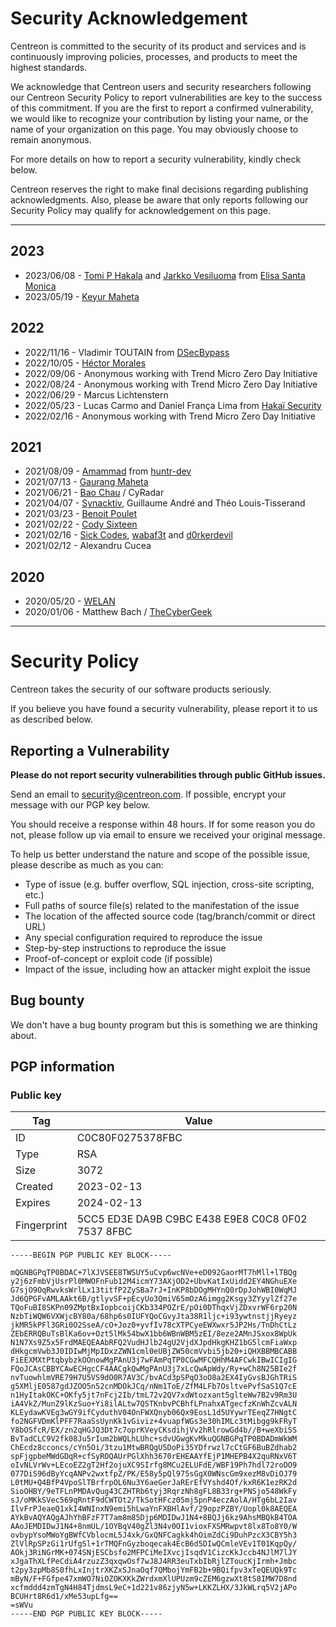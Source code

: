 # Security Acknowledgement

Centreon is committed to the security of its product and services and is continuously improving policies, processes, and products to meet the highest standards.

We acknowledge that Centreon users and security researchers following our Centreon Security Policy to report vulnerabilities are key to the success of this commitment.
If you are the first to report a confirmed vulnerability, we would like to recognize your contribution by listing your name, or the name of your organization on this page.
You may obviously choose to remain anonymous.

For more details on how to report a security vulnerability, kindly check below.

Centreon reserves the right to make final decisions regarding publishing acknowledgments. Also, please be aware that only reports following our Security Policy may qualify for acknowledgement on this page.

---
## 2023
* 2023/06/08 - [Tomi P Hakala](mailto:tomi.p.hakala@elisa.fi) and [Jarkko Vesiluoma](mailto:jarkko.vesiluoma@elisa.fi) from [Elisa Santa Monica](https://www.elisasantamonica.fi)
* 2023/05/19 - [Keyur Maheta](mailto:nthanvs@gmail.com)

## 2022

* 2022/11/16 - Vladimir TOUTAIN from [DSecBypass](https://www.dsecbypass.com)
* 2022/10/05 - [Héctor Morales](mailto:hmorales@centreon.com)
* 2022/09/06 - Anonymous working with Trend Micro Zero Day Initiative
* 2022/08/24 - Anonymous working with Trend Micro Zero Day Initiative
* 2022/06/29 - Marcus Lichtenstern
* 2022/05/23 - Lucas Carmo and Daniel França Lima from [Hakaï Security](https://www.hakaioffensivesecurity.com/)
* 2022/02/16 - Anonymous working with Trend Micro Zero Day Initiative

## 2021

* 2021/08/09 - [Amammad](https://huntr.dev/users/amammad) from [huntr-dev](https://huntr.dev/)
* 2021/07/13 - [Gaurang Maheta](https://www.linkedin.com/in/gaurang883)
* 2021/06/21 - [Bao Chau](https://www.linkedin.com/in/nhubaochau/) / CyRadar
* 2021/04/07 - [Synacktiv](https://www.synacktiv.com/), Guillaume André and Théo Louis-Tisserand
* 2021/03/23 - [Benoit Poulet](https://twitter.com/poulet_benoit)
* 2021/02/22 - [Cody Sixteen](https://twitter.com/CodySixteen)
* 2021/02/16 - [Sick Codes](https://twitter.com/sickcodes), [wabaf3t](https://twitter.com/wabafet1) and [d0rkerdevil](https://twitter.com/d0rkerdevil)
* 2021/02/12 - Alexandru Cucea

## 2020

* 2020/05/20 - [WELAN](https://welan.fr/)
* 2020/01/06 - Matthew Bach / [TheCyberGeek](https://thecybergeek.co.uk/)

---

# Security Policy

Centreon takes the security of our software products seriously.

If you believe you have found a security vulnerability, please report it to us as described below.

## Reporting a Vulnerability

**Please do not report security vulnerabilities through public GitHub issues.**

Send an email to security@centreon.com. If possible, encrypt your message with our PGP key below.

You should receive a response within 48 hours. If for some reason you do not, please follow up via email to ensure we received your original message.

To help us better understand the nature and scope of the possible issue, please describe as much as you can: 

* Type of issue (e.g. buffer overflow, SQL injection, cross-site scripting, etc.)
* Full paths of source file(s) related to the manifestation of the issue
* The location of the affected source code (tag/branch/commit or direct URL)
* Any special configuration required to reproduce the issue
* Step-by-step instructions to reproduce the issue
* Proof-of-concept or exploit code (if possible)
* Impact of the issue, including how an attacker might exploit the issue

## Bug bounty

We don't have a bug bounty program but this is something we are thinking about.

## PGP information

### Public key

| Tag | Value |
| -- | -- |
| ID | C0C80F0275378FBC |
| Type | RSA |
| Size | 3072 |
| Created | 2023-02-13 |
| Expires | 2024-02-13 |
| Fingerprint | 5CC5 ED3E DA9B C9BC E438 E9E8 C0C8 0F02 7537 8FBC |

```
-----BEGIN PGP PUBLIC KEY BLOCK-----

mQGNBGPqTP0BDAC+7lXJVSEE8TWSUY5uCvp6wcNVe+eD092GaorMT7hMll+lTBQg
y2j6zFmbVjUsrPl0MWOFnFub12M4icmY73AXjOD2+UbvKatIxUidd2EY4NGhuEXe
G7sjO9OqRwvksWrlLx13titfP2ZySBa7rJ+InKP8bDOgMHYnQ0rDpJohWBI0WqMJ
Jd6QPGFvAMLAAkt6B/gtlyvSF+pEcyUo3QmiV65mOzA6imgg2Ksgy3ZYyylZf27e
TQoFuBI8SKPn09ZMptBxIopbcoijCKb334POZrE/pOi0DThqxVjZDxvrWF6rp20N
NzbTiWQW6VXWjcBY80a/68hp6s0IUFYQoCGvyJta38R1ljc+i93ywtnstjjRyeyz
jkMR5kPFl3GRi0O2SseA/cO+Joz0+yvfIv78cXTPCyeEWXwxr5JP2Hs/TnDhCtLz
ZEbERRQBuTsBlKa6ov+Ozt5lMk54bwX1bb6WBnWBM5zEI/8eze2AMnJSxox8WpUk
N1N7Xs9Z5x5FrdMAEQEAAbRFQ2VudHJlb24gU2VjdXJpdHkgKHZ1bG5lcmFiaWxp
dHkgcmVwb3J0IDIwMjMpIDxzZWN1cml0eUBjZW50cmVvbi5jb20+iQHXBBMBCABB
FiEEXMXtPtqbybzkOOnowMgPAnU3j7wFAmPqTP0CGwMFCQHhM4AFCwkIBwICIgIG
FQoJCAsCBBYCAwECHgcCF4AACgkQwMgPAnU3j7xLcQwApWdy/Ry+wCh8N25BIe2f
nvTuowhlmVRE79H7U5VS9dO0R7AV3C/bvACd3pSPqO3oO8a2EX4IyGvsBJGhTRiS
g5XMljE0587gdJZOO5n52cnMDOkJCq/nNm1ToE/ZfM4LFb7OsltvePvfSaS1Q7cE
n1HyItakOKC+OKfy5jt7nFcj2Ib/tmL72v2QV7xdWtozxant5glteWw7B2v9Rm3U
iA4VkZ/MunZ9lKzSuo+Yi8ilALtw7QSTKnbvPCBhfLPnahxATgecfzKnWhZcvALN
KLEydawKVEg3wGY9ifCyduthV04OnFWXQnyb06Qx9EosL1d5UYywrTEeqZ7HNgtC
fo2NGFVDmKlPFF7RaaSsUynKk1vGiviz+4vuapfWGs3e30hIMLc3tMibgg9kFRyT
Y8bOSfcR/EX/zn2qHGJQ3Dt7c7oprKVeyCKsdihjVv2hRlrowGd4b//B+weXbiSS
BvTadCLC9V2fk08Ju5rIum2bWQLhLUhc+sdvUGwgKvMkuQGNBGPqTP0BDADmWkWM
ChEcdz8cconcs/cYn5Oi/3tzu1MtwBRQgU5DoPi35YDfrwzl7cCtGF6BuBZdhab2
spFjgpbeMWdGDqR+cfSyROQAUrPGlXhh3670rEHEAAYfEjP1MHEPB4X2quRNxV6T
oIvNLVrWv+LEcoEZ2gT2Hf2ojuXC9SIrfg8MCu2ELUFdE/WBF19Ph7hdl72roDO9
077DiS96dByYcqANPv2wxtfpZ/PK/E58y5pQl975sGgX0WNscGm9xezM8vDiOJ79
L0tMU+Q4BfP4VpoSlTBrfrpOL6Nu3Y6aeGerJaRErEfVYshd4Of/kxR6K1ezRK2d
SioOHBY/9eTFLnPMDAvQug43CZHTRb6tyj3RqrzNh8gFL8B33rg+PNSjo548WkFy
sJ/oMKkSVec569qRntF9dCWTOt2/TkSotHFcz05mj5pnP4eczAolA/HTg6bL2Iav
IlvFrPJeaeQ1xkI4WNInxN9emi5hLwaYnFXBHlAvf/29opzPZBY/Uopl0k8AEQEA
AYkBvAQYAQgAJhYhBFzF7T7am8m85Djp6MDIDwJ1N4+8BQJj6kz9AhsMBQkB4TOA
AAoJEMDIDwJ1N4+8nmUL/1OYBqV40gZl3N4v0OI1vioxFXSMRwpvt8lx8To8Y0/W
ovbypYsoMWoYgBWfCVblocmL5J4xk/GxQNFCagkk4hOimZdCi9DuhPzcX3CBY5h3
ZlVlRpSPzGi1rUfgSl+1rTMQFnGyzboqecak4EcB6d5DIwQCmleVEv1T01KqpQy/
AOkj3RiNGrMK+074SNjESCbsfo2MFPCiMeIXvcjIsqdV1CizcKkJccb4NJlM7lJY
xJgaThXLfPeCdiA4rzuzZ3qxqwOsf7wJ8J4RR3euTxbIbRjlZToucKjIrmh+Jmbc
t2py3zpMb8S0fhLxInjtrXKZxSJnaOqf7QMbojYmFB2b+9BQifpv3xTeQEUQk9Tc
mByN/F+FGfpe47xmWO7NiOZOKXKkZWrdxmXlUPUzm9cZEM6gzwXt8tS8IMW7D8nd
xcfmddd4zmTgN4H84TjdmsL9eC+1d221v86zjyN5w+LKKZLHX/3JkWLrq5V2jAPo
BCUHrt8R6d1/xMe53upLfg==
=sWVu
-----END PGP PUBLIC KEY BLOCK-----
```
